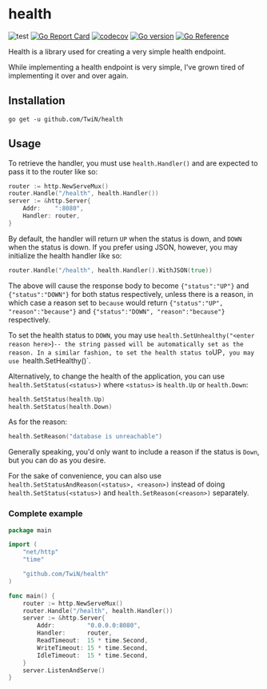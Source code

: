 # health
![test](https://github.com/TwiN/health/workflows/test/badge.svg?branch=master) 
[![Go Report Card](https://goreportcard.com/badge/github.com/TwiN/health)](https://goreportcard.com/report/github.com/TwiN/health)
[![codecov](https://codecov.io/gh/TwiN/health/branch/master/graph/badge.svg)](https://codecov.io/gh/TwiN/health)
[![Go version](https://img.shields.io/github/go-mod/go-version/TwiN/health.svg)](https://github.com/TwiN/health)
[![Go Reference](https://pkg.go.dev/badge/github.com/TwiN/health.svg)](https://pkg.go.dev/github.com/TwiN/health)

Health is a library used for creating a very simple health endpoint.

While implementing a health endpoint is very simple, I've grown tired of implementing 
it over and over again.


## Installation
```console
go get -u github.com/TwiN/health
```


## Usage
To retrieve the handler, you must use `health.Handler()` and are expected to pass it to the router like so:
```go
router := http.NewServeMux()
router.Handle("/health", health.Handler())
server := &http.Server{
    Addr:    ":8080",
    Handler: router,
}
```

By default, the handler will return `UP` when the status is down, and `DOWN` when the status is down.
If you prefer using JSON, however, you may initialize the health handler like so:
```go
router.Handle("/health", health.Handler().WithJSON(true))
```
The above will cause the response body to become `{"status":"UP"}` and `{"status":"DOWN"}` for both status respectively,
unless there is a reason, in which case a reason set to `because` would return `{"status":"UP", "reason":"because"}`
and `{"status":"DOWN", "reason":"because"}` respectively.

To set the health status to `DOWN`, you may use `health.SetUnhealthy("<enter reason here>`)` -- the
string passed will be automatically set as the reason. In a similar fashion, to set the health status to `UP`,
you may use `health.SetHealthy()`.

Alternatively, to change the health of the application, you can use `health.SetStatus(<status>)` where `<status>` is `health.Up`
or `health.Down`:
```go
health.SetStatus(health.Up)
health.SetStatus(health.Down)
```

As for the reason:
```go
health.SetReason("database is unreachable")
```

Generally speaking, you'd only want to include a reason if the status is `Down`, but you can do as you desire.

For the sake of convenience, you can also use `health.SetStatusAndReason(<status>, <reason>)` instead of doing 
`health.SetStatus(<status>)` and `health.SetReason(<reason>)` separately.


### Complete example
```go
package main

import (
    "net/http"
    "time"

    "github.com/TwiN/health"
)

func main() {
    router := http.NewServeMux()
    router.Handle("/health", health.Handler())
    server := &http.Server{
        Addr:         "0.0.0.0:8080",
        Handler:      router,
        ReadTimeout:  15 * time.Second,
        WriteTimeout: 15 * time.Second,
        IdleTimeout:  15 * time.Second,
    }
    server.ListenAndServe()
}
```
